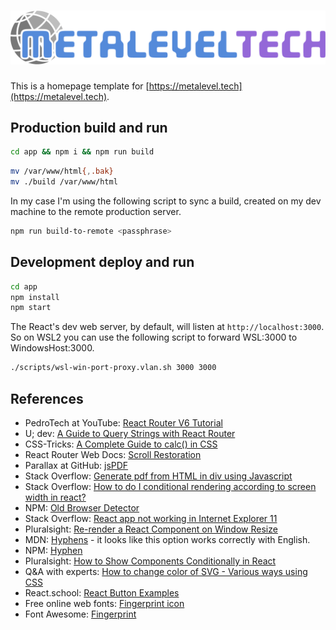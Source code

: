 # [![Metalevel.tech Logo](./src/assets/images/PNG/mlt.logo.text.png)](https://metalevel.tech)

This is a homepage template for [https://metalevel.tech](https://metalevel.tech).

## Production build and run

```bash
cd app && npm i && npm run build
```

```bash
mv /var/www/html{,.bak}
mv ./build /var/www/html
```

In my case I'm using the following script to sync a build, created on my dev machine to the remote production server.

```bash
npm run build-to-remote <passphrase>
```

## Development deploy and run

```bash
cd app
npm install
npm start
```

The React's dev web server, by default, will listen at `http://localhost:3000`. So on WSL2 you can use the following script to forward WSL:3000 to WindowsHost:3000.

```bash
./scripts/wsl-win-port-proxy.vlan.sh 3000 3000
```

## References

* PedroTech at YouTube: [React Router V6 Tutorial](https://youtu.be/UjHT_NKR_gU)
* U; dev: [A Guide to Query Strings with React Router](https://ui.dev/react-router-query-strings)
* CSS-Tricks: [A Complete Guide to calc() in CSS](https://css-tricks.com/a-complete-guide-to-calc-in-css/)
* React Router Web Docs: [Scroll Restoration](https://v5.reactrouter.com/web/guides/scroll-restoration)
* Parallax at GitHub: [jsPDF](https://github.com/parallax/jsPDF)
* Stack Overflow: [Generate pdf from HTML in div using Javascript](https://stackoverflow.com/q/18191893/6543935)
* Stack Overflow: [How to do I conditional rendering according to screen width in react?](https://stackoverflow.com/a/62954922/6543935)
* NPM: [Old Browser Detector](https://www.npmjs.com/package/old-browser-detector)
* Stack Overflow: [React app not working in Internet Explorer 11](https://stackoverflow.com/questions/56421417/react-app-not-working-in-internet-explorer-11)
* Pluralsight: [Re-render a React Component on Window Resize](https://www.pluralsight.com/guides/re-render-react-component-on-window-resize)
* MDN: [Hyphens](https://developer.mozilla.org/en-US/docs/Web/CSS/hyphens) - it looks like this option works correctly with English.
* NPM: [Hyphen](https://www.npmjs.com/package/hyphen)
* Pluralsight: [How to Show Components Conditionally in React](https://www.pluralsight.com/guides/how-to-show-components-conditionally-react)
* Q&A with experts: [How to change color of SVG - Various ways using CSS](https://qawithexperts.com/article/html/how-to-change-color-of-svg-various-ways-using-css/414)
* React.school: [React Button Examples](https://react.school/ui/button)
* Free online web fonts: [Fingerprint icon](https://www.onlinewebfonts.com/icon/search?q=fingerprint)
* Font Awesome: [Fingerprint](https://fontawesome.com/icons/fingerprint)
